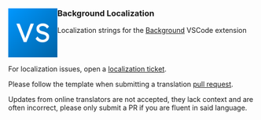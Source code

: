 <div>
    <a href="https://github.com/KatsuteDev/Background#readme">
        <img alt="logo" width="100" height="100" align="left" src="https://raw.githubusercontent.com/KatsuteDev/Background/main/assets/icon.png">
    </a>
    <h3>Background Localization</h3>
    <p>Localization strings for the <a href="https://github.com/KatsuteDev/Background">Background</a> VSCode extension</p>
    <br>
    <br>
</div>

For localization issues, open a [localization ticket](https://github.com/KatsuteDev/Background/issues/new?template=localization.yml).

Please follow the template when submitting a translation [pull request](https://github.com/KatsuteDev/Background-Localization/pulls).

Updates from online translators are not accepted, they lack context and are often incorrect, please only submit a PR if you are fluent in said language.